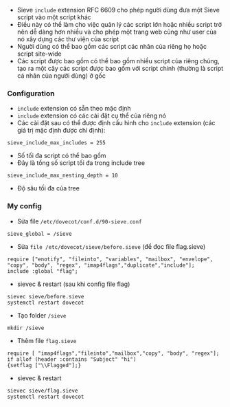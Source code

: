 - Sieve `include` extension RFC 6609 cho phép người dùng đưa một Sieve script vào một script khác
- Điều này có thể làm cho việc quản lý các script lớn hoặc nhiều script trở nên dễ dàng hơn nhiều và cho phép một trang web cũng như user của nó xây dựng các thư viện của script
- Người dùng có thể bao gồm các script các nhân của riêng họ hoặc script site-wide
- Các script được bao gồm có thể bao gồm nhiều script của riêng chúng, tạo ra một cây các script được bao gồm với script chính (thường là script cá nhân của người dùng) ở gốc
### Configuration
- `include` extension có sẵn theo mặc định
- `include` extension có các cài đặt cụ thể của riêng nó
- Các cài đặt sau có thể được định cấu hình cho `include` extension (các giá trị mặc định được chỉ định):

`sieve_include_max_includes = 255`
  - Số tối đa script có thể bao gồm
  - Đây là tổng số script tối đa trong include tree
 
`sieve_include_max_nesting_depth = 10`
  - Độ sâu tối đa của tree
### My config
- Sửa file `/etc/dovecot/conf.d/90-sieve.conf`
```
sieve_global = /sieve
```
- Sửa `file /etc/dovecot/sieve/before.sieve` (để đọc file flag.sieve)
```
require ["enotify", "fileinto", "variables", "mailbox", "envelope", "copy", "body", "regex", "imap4flags","duplicate","include"];
include :global "flag";
```
- sievec & restart (sau khi config file flag)
```
sievec sieve/before.sieve
systemctl restart dovecot
```
- Tạo folder `/sieve`
```
mkdir /sieve
```
- Thêm file `flag.sieve`
```
require [ "imap4flags","fileinto","mailbox","copy", "body", "regex"];
if allof (header :contains "Subject" "hi")
{setflag ["\\Flagged"];}
```
- sievec & restart
```
sievec sieve/flag.sieve
systemctl restart dovecot
```
